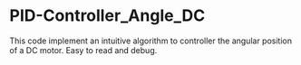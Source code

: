 # PID-Controller_Angle_DC
This code implement an intuitive algorithm to controller the angular position of a DC motor. Easy to read and debug.
